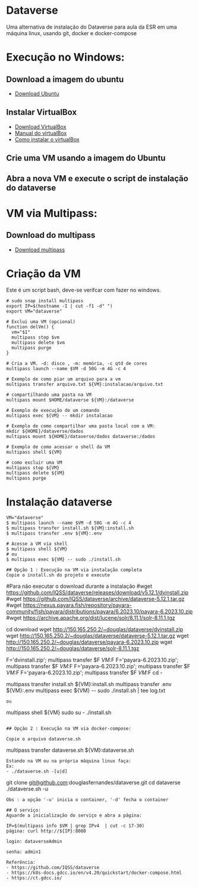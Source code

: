 # Dataverse

Uma alternativa de instalação do Dataverse para aula da ESR em uma máquina linux, usando git, docker e docker-compose

# Execução no Windows:

## Download a imagem do ubuntu
- [Download Ubuntu](https://mirror.uepg.br/ubuntu-releases/22.04.3/ubuntu-22.04.3-live-server-amd64.iso)

## Instalar VirtualBox
- [Download VirtualBox](https://download.virtualbox.org/virtualbox/7.0.12/VirtualBox-7.0.12-159484-Win.exe)
- [Manual do virtualBox](https://www.virtualbox.org/manual/ch01.html#intro-running)
- [Como instalar o virtualBox](https://www.youtube.com/watch?v=CIuJ6IzgXW0)

## Crie uma VM usando a imagem do Ubuntu

## Abra a nova VM e execute o script de instalação do dataverse

# VM via Multipass:
## Download do multipass
- [Download multipass](https://multipass.run/install)

# Criação da VM 
Este é um script bash, deve-se verifcar com fazer no windows.
```
# sudo snap install multipass
export IP=$(hostname -I | cut -f1 -d" ")
export VM="dataverse"

# Exclui uma VM (opcional)
function delVm() {
  vm="$1"
  multipass stop $vm 
  multipass delete $vm
  multipass purge
}

# Cria a VM. -d: disco , -m: memória, -c qtd de cores
multipass launch --name $VM -d 50G -m 4G -c 4

# Exemplo de como piar um arquivo para a vm
multipass transfer arquivo.txt ${VM}:instalacao/arquivo.txt

# compartilhando uma pasta na VM
multipass mount $HOME/dataverse ${VM}:/dataverse

# Exemplo de execução de um comando
multipass exec ${VM} -- mkdir instalacao

# Exemplo de como compartilhar uma pasta local com a VM:
mkdir ${HOME}/dataverse/dados
multipass mount ${HOME}/dataverse/dados dataverse:/dados

# Exemplo de como acessar o shell da VM
multipass shell ${VM} 

# como excluir uma VM
multipass stop ${VM}
multipass delete ${VM}
multipass purge

```

# Instalação dataverse

```
VM="dataverse"
$ multipass launch --name $VM -d 50G -m 4G -c 4
$ multipass transfer install.sh ${VM}:install.sh
$ multipass transfer .env ${VM}:.env

# Acesse a VM via shell
$ multipass shell ${VM}
# ou
$ multipass exec ${VM} -- sudo ./install.sh

## Opção 1 : Execução na VM via instalação completa
Copie o install.sh do projeto e execute
```

#Para não executar o download durante a instalação
#wget https://github.com/IQSS/dataverse/releases/download/v5.12.1/dvinstall.zip
#wget https://github.com/IQSS/dataverse/archive/dataverse-5.12.1.tar.gz
#wget https://nexus.payara.fish/repository/payara-community/fish/payara/distributions/payara/6.2023.10/payara-6.2023.10.zip
#wget https://archive.apache.org/dist/lucene/solr/8.11.1/solr-8.11.1.tgz

cd download
wget http://150.165.250.2/~douglas/dataverse/dvinstall.zip
wget http://150.165.250.2/~douglas/dataverse/dataverse-5.12.1.tar.gz
wget http://150.165.250.2/~douglas/dataverse/payara-6.2023.10.zip
wget http://150.165.250.2/~douglas/dataverse/solr-8.11.1.tgz

F='dvinstall.zip'; multipass transfer $F ${VM}:$F
F='payara-6.2023.10.zip'; multipass transfer $F ${VM}:$F
F='payara-6.2023.10.zip'; multipass transfer $F ${VM}:$F
F='payara-6.2023.10.zip'; multipass transfer $F ${VM}:$F
cd -

multipass transfer install.sh ${VM}:install.sh
multipass transfer .env ${VM}:.env
multipass exec ${VM} -- sudo ./install.sh | tee log.txt

```
ou
```
multipass shell ${VM} 
sudo su -
./install.sh
```

## Opção 2 : Execução na VM via docker-compose:

Copie o arquivo dataverse.sh
```
multipass transfer dataverse.sh ${VM}:dataverse.sh
```
Estando na VM ou na própria máquina linux faça:
Ex:
- ./dataverse.sh -[u|d]
```
git clone git@github.com:douglasfernandes/dataverse.git
cd dataverse
./dataverse.sh -u
```
Obs : a opção '-u' inicia o container, '-d' fecha o container

## O serviço:
Aguarde a inicialização do serviço e abra a página: 

IP=$(multipass info $VM | grep IPv4  | cut -c 17-30)
página: curl http://${IP}:8080

login: dataverseAdmin

senha: admin1

Referência:
- https://github.com/IQSS/dataverse
- https://k8s-docs.gdcc.io/en/v4.20/quickstart/docker-compose.html
- https://ct.gdcc.io/
